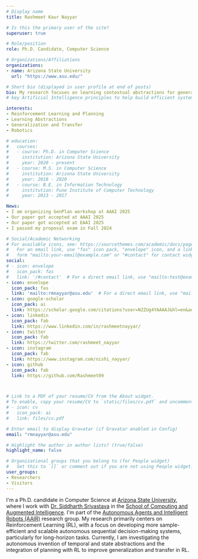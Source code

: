 ```yaml
---
# Display name
title: Rashmeet Kaur Nayyar

# Is this the primary user of the site?
superuser: true

# Role/position
role: Ph.D. Candidate, Computer Science

# Organizations/Affiliations
organizations:
- name: Arizona State University
  url: "https://www.asu.edu/"

# Short bio (displayed in user profile at end of posts)
bio: My research focuses on learning contextual abstractions for generalization in RL."
# key Artificial Intelligence principles to help build efficient systems that can reason about, plan, and act under uncertainty.

interests:
- Reinforcement Learning and Planning
- Learning Abstractions
- Generalization and Transfer
- Robotics

# education:
#   courses:
#   - course: Ph.D. in Computer Science
#     institution: Arizona State University
#     year: 2020 - present
#   - course: M.S. in Computer Science
#     institution: Arizona State University
#     year: 2018 - 2020
#   - course: B.E. in Information Technology
#     institution: Pune Institute of Computer Technology
#     year: 2013 - 2017

News:
- I am organizing GenPlan workshop at AAAI 2025
- Our paper got accepted at AAAI 2025
- Our paper got accepted at EAAI 2025
- I passed my proposal exam in Fall 2024

# Social/Academic Networking
# For available icons, see: https://sourcethemes.com/academic/docs/page-builder/#icons
#   For an email link, use "fas" icon pack, "envelope" icon, and a link in the
#   form "mailto:your-email@example.com" or "#contact" for contact widget.
social:
# - icon: envelope
#   icon_pack: fas
#   link: '/#contact'  # For a direct email link, use "mailto:test@example.org".
- icon: envelope
  icon_pack: fas
  link: 'mailto:rmnayyar@asu.edu'  # For a direct email link, use "mailto:test@example.org".
- icon: google-scholar
  icon_pack: ai
  link: https://scholar.google.com/citations?user=N2ZUg4YAAAAJ&hl=en&authuser=1
- icon: linkedin
  icon_pack: fab
  link: https://www.linkedin.com/in/rashmeetnayyar/
- icon: twitter
  icon_pack: fab
  link: https://twitter.com/rashmeet_nayyar
- icon: instagram
  icon_pack: fab
  link: https://www.instagram.com/nishi_nayyar/
- icon: github
  icon_pack: fab
  link: https://github.com/Rashmeet09



# Link to a PDF of your resume/CV from the About widget.
# To enable, copy your resume/CV to `static/files/cv.pdf` and uncomment the lines below.
# - icon: cv
#   icon_pack: ai
#   link: files/cv.pdf

# Enter email to display Gravatar (if Gravatar enabled in Config)
email: "rmnayyar@asu.edu"

# Highlight the author in author lists? (true/false)
highlight_name: false

# Organizational groups that you belong to (for People widget)
#   Set this to `[]` or comment out if you are not using People widget.
user_groups:
- Researchers
- Visitors
---
```


I'm a Ph.D. candidate in Computer Science at [Arizona State University](https://www.asu.edu/), where I work with [Dr. Siddharth Srivastava](https://www.public.asu.edu/~ssriva43/) in the [School of Computing and Augmented Intelligence](https://scai.engineering.asu.edu/). I'm part of the [Autonomous Agents and Intelligent Robots (AAIR)](https://aair-lab.github.io/) research group. My research primarily centers on Reinforcement Learning (RL), with a focus on developing more sample-efficient and scalable autonomous sequential decision-making systems, particularly for long-horizon tasks. Currently, I am investigating the autonomous invention of temporal and state abstractions and the integration of planning with RL to improve generalization and transfer in RL.

